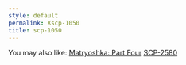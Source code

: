 ```yaml
---
style: default
permalink: Xscp-1050
title: scp-1050
---
```

You may also like:
[Matryoshka: Part Four](http://scp-wiki.net/matryoshka-four)
[SCP-2580](http://scp-wiki.net/scp-2580)